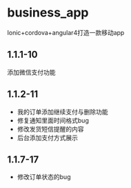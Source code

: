 # business_app
Ionic+cordova+angular4打造一款移动app

## 1.1.1-10
添加微信支付功能

## 1.1.2-11
- 我的订单添加继续支付与删除功能
- 修复通知里面时间格式bug
- 修改发货短信提醒的内容
- 后台添加支付方式展示

## 1.1.7-17
- 修改订单状态的bug

